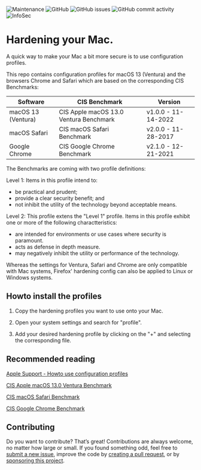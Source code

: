 ![Maintenance](https://img.shields.io/maintenance/yes/2023?style=flat-square)
![GitHub](https://img.shields.io/github/license/cypr0/mac-hardening?style=flat-square)
![GitHub issues](https://img.shields.io/github/issues/cypr0/mac-hardening?style=flat-square)
![GitHub commit activity](https://img.shields.io/github/commit-activity/m/cypr0/mac-hardening?style=flat-square)
![InfoSec](https://custom-icon-badges.demolab.com/badge/Heart-D15E9B.svg?logo=InfoSec)
# Hardening your Mac.

A quick way to make your Mac a bit more secure is to use configuration profiles.

This repo contains configuration profiles for macOS 13 (Ventura) and the browsers Chrome and Safari which are based on the corresponding CIS Benchmarks:

| Software            | CIS Benchmark                           | Version             |
| ------------------- | --------------------------------------- | ------------------- |
| macOS 13 (Ventura)  | CIS Apple macOS 13.0 Ventura Benchmark  | v1.0.0 - 11-14-2022 |
| macOS Safari        | CIS macOS Safari Benchmark              | v2.0.0 - 11-28-2017 |
| Google Chrome       | CIS Google Chrome Benchmark             | v2.1.0 - 12-21-2021 |

The Benchmarks are coming with two profile definitions:

Level 1: Items in this profile intend to:

* be practical and prudent;
* provide a clear security benefit; and
* not inhibit the utility of the technology beyond acceptable means.

Level 2: This profile extens the "Level 1" profile. Items in this profile exhibit one or more of the following charactteristics:

* are intended for environments or use cases where security is paramount.
* acts as defense in depth measure.
* may negatively inhibit the utility or performance of the technology.

Whereas the settings for Ventura, Safari and Chrome are only compatible with Mac systems, Firefox' hardening config can also be applied to Linux or Windows systems.

## Howto install the profiles

1. Copy the hardening profiles you want to use onto your Mac.

2. Open your system settings and search for "profile".

3. Add your desired hardening profile by clicking on the "+" and selecting the corresponding file.

## Recommended reading

[Apple Support - Howto use configuration profiles](https://support.apple.com/en-us/guide/mac-help/mh35561/mac)

[CIS Apple macOS 13.0 Ventura Benchmark](https://www.cisecurity.org/cis-benchmarks#:~:text=Apple-,macOS,-DOWNLOAD%20THE%20BENCHMARK)

[CIS macOS Safari Benchmark](https://www.cisecurity.org/cis-benchmarks#:~:text=Safari-,Browser,-DOWNLOAD%20THE%20BENCHMARK)

[CIS Google Chrome Benchmark](https://www.cisecurity.org/cis-benchmarks#:~:text=Google-,Chrome,-DOWNLOAD%20THE%20BENCHMARK)

## Contributing

Do you want to contribute? That’s great! Contributions are always welcome, no matter how large or small. If you found something odd, feel free to [submit a new issue](https://github.com/cypr0/mac-hardening/issues/), improve the code by [creating a pull request](https://github.com/cypr0/mac-hardening/pulls/), or by [sponsoring this project](https://github.com/sponsors/cypr0/).